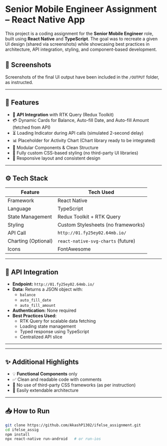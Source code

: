 # Senior Mobile Engineer Assignment – React Native App

This project is a coding assignment for the **Senior Mobile Engineer** role, built using **React Native** and **TypeScript**. The goal was to recreate a given UI design (shared via screenshots) while showcasing best practices in architecture, API integration, styling, and component-based development.

## 📱 Screenshots

Screenshots of the final UI output have been included in the `/OUTPUT` folder, as instructed.

---

## 🚀 Features

- 🧾 **API Integration** with RTK Query (Redux Toolkit)
- 💳 Dynamic Cards for Balance, Auto-fill Date, and Auto-fill Amount (fetched from API)
- ⏳ Loading Indicator during API calls (simulated 2-second delay)
- 📊 Placeholder for Activity Chart (Chart library ready to be integrated)
- 🧩 Modular Components & Clean Structure
- 🎨 Fully custom CSS-based styling (no third-party UI libraries)
- 📱 Responsive layout and consistent design

---

## ⚙️ Tech Stack

| Feature             | Tech Used                          |
| ------------------- | ---------------------------------- |
| Framework           | React Native                       |
| Language            | TypeScript                         |
| State Management    | Redux Toolkit + RTK Query          |
| Styling             | Custom Stylesheets (no frameworks) |
| API Call            | `http://01.fy25ey02.64mb.io/`      |
| Charting (Optional) | `react-native-svg-charts` (future) |
| Icons               | FontAwesome                        |

---

## 📡 API Integration

- **Endpoint:** `http://01.fy25ey02.64mb.io/`
- **Data:** Returns a JSON object with:
  - `balance`
  - `auto_fill_date`
  - `auto_fill_amount`
- **Authentication:** None required
- **Best Practices Used:**
  - RTK Query for scalable data fetching
  - Loading state management
  - Typed response using TypeScript
  - Centralized API slice

---

---

## ✨ Additional Highlights

- 💡 **Functional Components** only
- ✅ Clean and readable code with comments
- 🚫 No use of third-party CSS frameworks (as per instruction)
- 🔁 Easily extendable architecture

---

## 📥 How to Run

```bash
git clone https://github.com/AkashP1302/ifelse_assignment.git
cd ifelse_assig
npm install
npx react-native run-android   # or run-ios

```
